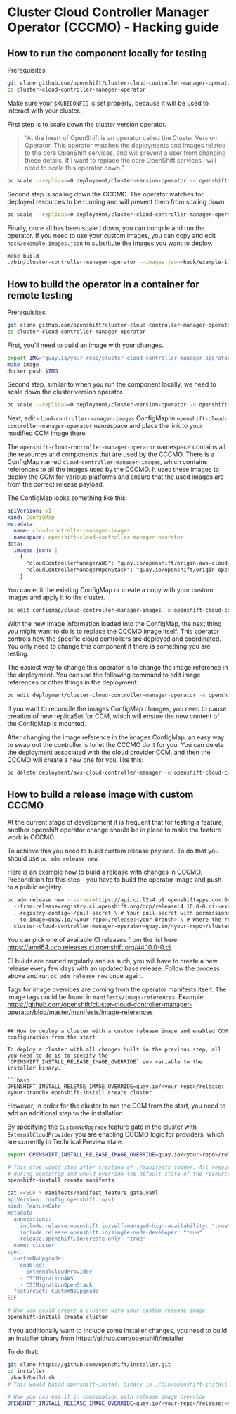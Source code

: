 # Cluster Cloud Controller Manager Operator (CCCMO) - Hacking guide

## How to run the component locally for testing

Prerequisites:

```bash
git clone github.com/openshift/cluster-cloud-controller-manager-operator
cd cluster-cloud-controller-manager-operator
```

Make sure your `$KUBECONFIG` is set properly, because it will be used to interact with your cluster.

First step is to scale down the cluster version operator.

> “At the heart of OpenShift is an operator called the Cluster Version Operator. This operator watches the deployments and images related to the core OpenShift services, and will prevent a user from changing these details. If I want to replace the core OpenShift services I will need to scale this operator down.”

```bash
oc scale --replicas=0 deployment/cluster-version-operator -n openshift-cluster-version
```

Second step is scaling down the CCCMO. The operator watches for deployed resources to be running and will prevent them from scaling down.

```bash
oc scale --replicas=0 deployment/cluster-cloud-controller-manager-operator -n openshift-cloud-controller-manager-operator
```

Finally, once all has been scaled down, you can compile and run the operator. If you need to use your custom images, you can copy and edit `hack/example-images.json` to substitute the images you want to deploy.

```bash
make build
./bin/cluster-controller-manager-operator --images-json=hack/example-images.json
```

## How to build the operator in a container for remote testing

Prerequisites:

```bash
git clone github.com/openshift/cluster-cloud-controller-manager-operator
cd cluster-cloud-controller-manager-operator
```

First, you’ll need to build an image with your changes.

```bash
export IMG="quay.io/your-repo/cluster-cloud-controller-manager-operator:<branch-name>"
make image
docker push $IMG
```

Second step, similar to when you run the component locally, we need to scale down the cluster version operator.

```bash
oc scale --replicas=0 deployment/cluster-version-operator -n openshift-cluster-version
```

Next, edit `cloud-controller-manager-images` ConfigMap in `openshift-cloud-controller-manager-operator` namespace and place the link to your modified CCM image there.

The `openshift-cloud-controller-manager-operator` namespace contains all the resources and components that are used by the CCCMO. There is a ConfigMap named `cloud-controller-manager-images`, which contains references to all the images used by the CCCMO. It uses these images to deploy the CCM for various platforms and ensure that the used images are from the correct release payload.

The ConfigMap looks something like this:

```yaml
apiVersion: v1
kind: ConfigMap
metadata:
  name: cloud-controller-manager-images
  namespace: openshift-cloud-controller-manager-operator
data:
  images.json: |
    {
      "cloudControllerManagerAWS": "quay.io/openshift/origin-aws-cloud-controller-manager",
      "cloudControllerManagerOpenStack": "quay.io/openshift/origin-openstack-cloud-controller-manager"
    }
```

You can edit the existing ConfigMap or create a copy with your custom images and apply it to the cluster.

```bash
oc edit configmap/cloud-controller-manager-images -n openshift-cloud-controller-manager-operator
```

With the new image information loaded into the ConfigMap, the next thing you might want to do is to replace the CCCMO image itself. This operator controls how the specific cloud controllers are deployed and coordinated. You only need to change this component if there is something you are testing.

The easiest way to change this operator is to change the image reference in the deployment. You can use the following command to edit image references or other things in the deployment:

```bash
oc edit deployment/cluster-cloud-controller-manager-operator -n openshift-cloud-controller-manager-operator
```

If you want to reconcile the images ConfigMap changes, you need to cause creation of new replicaSet for CCM, which will ensure the new content of the ConfigMap is mounted.

After changing the image reference in the images ConfigMap, an easy way to swap out the controller is to let the CCCMO do it for you. You can delete the deployment associated with the cloud provider CCM, and then the CCCMO will create a new one for you, like this:

```bash
oc delete deployment/aws-cloud-controller-manager -n openshift-cloud-controller-manager
```

## How to build a release image with custom CCCMO

At the current stage of development it is frequent that for testing a feature, another openshift operator change should be in place to make the feature work in CCCMO.

To achieve this you need to build custom release payload. To do that you should use `oc adm release new`.

Here is an example how to build a release with changes in CCCMO. Precondition for this step - you have to build the operator image and push to a public registry.

```bash
oc adm release new --server=https://api.ci.l2s4.p1.openshiftapps.com:6443 \ # CI server to pull existing release payload from
  --from-release=registry.ci.openshift.org/ocp/release:4.10.0-0.ci-<example> \ # Your release tag to pull the rest of the images from
  --registry-config=~/pull-secret \ # Your pull-secret with permissions to read from CI server
  --to-image=quay.io/<your-repo>/release:<your-branch> \ # Where the release image will be pushed
  cluster-cloud-controller-manager-operator=quay.io/<your-repo>/cluster-cloud-controller-manager-operator:<your-branch>
```

You can pick one of available CI releases from the list here: https://amd64.ocp.releases.ci.openshift.org/#4.10.0-0.ci.

CI builds are pruned regularly and as such, you will have to create a new release every few days with an updated base release. Follow the process above and run `oc adm release new` once again.

Tags for image overrides are coming from the operator manifests itself. The image tags could be found in `manifests/image-references`. Example: https://github.com/openshift/cluster-cloud-controller-manager-operator/blob/master/manifests/image-references
```

## How to deploy a cluster with a custom release image and enabled CCM configuration from the start

To deploy a cluster with all changes built in the previous step, all you need to do is to specify the `OPENSHIFT_INSTALL_RELEASE_IMAGE_OVERRIDE` env variable to the installer binary.

```bash
OPENSHIFT_INSTALL_RELEASE_IMAGE_OVERRIDE=quay.io/<your-repo>/release:<your-branch> openshift-install create cluster
```

However, in order for the cluster to run the CCM from the start, you need to add an additional step to the installation.

By specifying the `CustomNoUpgrade` feature gate in the cluster with `ExternalCloudProvider` you are enabling CCCMO logic for providers, which are currently in Technical Preview state.

```bash
export OPENSHIFT_INSTALL_RELEASE_IMAGE_OVERRIDE=quay.io/<your-repo>/release:<your-branch> 

# This step would stop after creation of ./manifests folder. All resources placed there will be created in the cluster
# during bootstrap and would override the default state of the resource in the cluster.
openshift-install create manifests

cat <<EOF > manifests/manifest_feature_gate.yaml
apiVersion: config.openshift.io/v1
kind: FeatureGate
metadata:
  annotations:
    include.release.openshift.io/self-managed-high-availability: "true"
    include.release.openshift.io/single-node-developer: "true"
    release.openshift.io/create-only: "true"
  name: cluster
spec:
  customNoUpgrade:
    enabled:
    - ExternalCloudProvider
    - CSIMigrationAWS
    - CSIMigrationOpenStack
  featureSet: CustomNoUpgrade
EOF

# Now you could create a cluster with your custom release image
openshift-install create cluster
```

If you additionally want to include some installer changes, you need to build an installer binary from https://github.com/openshift/installer

To do that:

```bash
git clone https://github.com/openshift/installer.git
cd installer
./hack/build.sh
# This would build openshift-install binary in ./bin/openshift-install

# Now you can use it in combination with release image override
OPENSHIFT_INSTALL_RELEASE_IMAGE_OVERRIDE=quay.io/<your-repo>/release:<your-branch> ./bin/openshift-install create cluster
```
